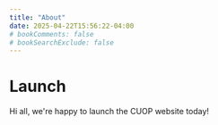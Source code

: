 ```yaml
---
title: "About"
date: 2025-04-22T15:56:22-04:00
# bookComments: false
# bookSearchExclude: false
---
```


# Launch

Hi all, we're happy to launch the CUOP website today!


